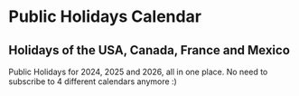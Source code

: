# Public Holidays Calendar

## Holidays of the USA, Canada, France and Mexico
Public Holidays for 2024, 2025 and 2026, all in one place. 
No need to subscribe to 4 different calendars anymore :)
